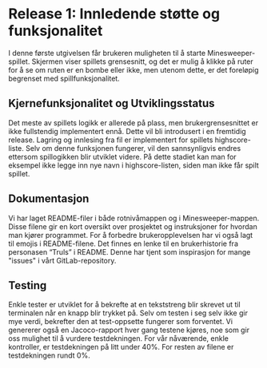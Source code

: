 # Release 1: Innledende støtte og funksjonalitet
I denne første utgivelsen får brukeren muligheten til å starte Minesweeper-spillet. Skjermen viser spillets grensesnitt, og det er mulig å klikke på ruter for å se om ruten er en bombe eller ikke, men utenom dette, er det foreløpig begrenset med spillfunksjonalitet.

## Kjernefunksjonalitet og Utviklingsstatus
Det meste av spillets logikk er allerede på plass, men brukergrensesnittet er ikke fullstendig implementert ennå. Dette vil bli introdusert i en fremtidig release.
Lagring og innlesing fra fil er implementert for spillets highscore-liste. Selv om denne funksjonen fungerer, vil den sannsynligvis endres ettersom spillogikken blir utviklet videre. På dette stadiet kan man for eksempel ikke legge inn nye navn i highscore-listen, siden man ikke får spilt spillet.

## Dokumentasjon
Vi har laget README-filer i både rotnivåmappen og i Minesweeper-mappen. Disse filene gir en kort oversikt over prosjektet og instruksjoner for hvordan man kjører programmet.
For å forbedre brukeropplevelsen har vi også lagt til emojis i README-filene.
Det finnes en lenke til en brukerhistorie fra personasen “Truls” i README. Denne har tjent som inspirasjon for mange "issues" i vårt GitLab-repository.


## Testing
Enkle tester er utviklet for å bekrefte at en tekststreng blir skrevet ut til terminalen når en knapp blir trykket på. Selv om testen i seg selv ikke gir mye verdi, bekrefter den at test-oppsette fungerer som forventet.
Vi genererer også en Jacoco-rapport hver gang testene kjøres, noe som gir oss mulighet til å vurdere testdekningen. For vår nåværende, enkle kontroller, er testdekningen på litt under 40%. For resten av filene er testdekningen rundt 0%.
